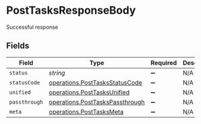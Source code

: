# PostTasksResponseBody

Successful response


## Fields

| Field                                                                              | Type                                                                               | Required                                                                           | Description                                                                        |
| ---------------------------------------------------------------------------------- | ---------------------------------------------------------------------------------- | ---------------------------------------------------------------------------------- | ---------------------------------------------------------------------------------- |
| `status`                                                                           | *string*                                                                           | :heavy_minus_sign:                                                                 | N/A                                                                                |
| `statusCode`                                                                       | [operations.PostTasksStatusCode](../../models/operations/posttasksstatuscode.md)   | :heavy_minus_sign:                                                                 | N/A                                                                                |
| `unified`                                                                          | [operations.PostTasksUnified](../../models/operations/posttasksunified.md)         | :heavy_minus_sign:                                                                 | N/A                                                                                |
| `passthrough`                                                                      | [operations.PostTasksPassthrough](../../models/operations/posttaskspassthrough.md) | :heavy_minus_sign:                                                                 | N/A                                                                                |
| `meta`                                                                             | [operations.PostTasksMeta](../../models/operations/posttasksmeta.md)               | :heavy_minus_sign:                                                                 | N/A                                                                                |